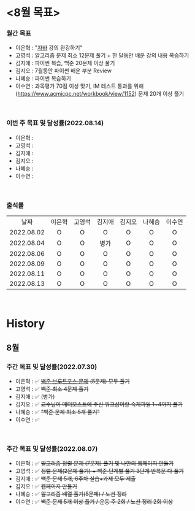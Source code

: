 # <8월 목표>

### 월간 목표

- 이은혁 : "[자바](https://edu.nextstep.camp/c/9WPRB0ys/) 강의 완강하기"
- 고영석 :  알고리즘 문제 최소 12문제 풀기 + 한 달동안 배운 강의 내용 복습하기
- 김지애 : 파이썬 복습, 백준 20문제 이상 풀기
- 김지오 : 7월동안 파이썬 배운 부분 Review 
- 나혜승 : 파이썬 복습하기
- 이수연 : 과목평가 70점 이상 맞기, IM 테스트 통과를 위해 (https://www.acmicpc.net/workbook/view/1152) 문제 20개 이상 풀기

</br>

### 이번 주 목표 및 달성률(2022.08.14)

- 이은혁 : 
- 고영석 : 
- 김지애 : 
- 김지오 : 
- 나혜승 : 
- 이수연 : 

</br>

### 출석률

<table style="text-align: center;">
<tr>
<td>날짜</td>
<td>이은혁</td>
<td>고영석</td>
<td>김지애</td>
<td>김지오</td>
<td>나혜승</td>
<td>이수연</td>
</tr>
<tr>
<td>2022.08.02</td>
<td>O</td>
<td>O</td>
<td>O</td>
<td>O</td>
<td>O</td>
<td>O</td>
</tr>
<tr>
<td>2022.08.04</td>
<td>O</td>
<td>O</td>
<td>병가</td>
<td>O</td>
<td>O</td>
<td>O</td>
</tr>
<tr>
<td>2022.08.06</td>
<td>O</td>
<td>O</td>
<td>O</td>
<td>O</td>
<td>O</td>
<td>O</td>
</tr>
<tr>
<td>2022.08.09</td>
<td>O</td>
<td>O</td>
<td>O</td>
<td>O</td>
<td>O</td>
<td>O</td>
</tr>
<tr>
<td>2022.08.11</td>
<td>O</td>
<td>O</td>
<td>O</td>
<td>O</td>
<td>O</td>
<td>O</td>
</tr>
<tr>
<td>2022.08.13</td>
<td>O</td>
<td>O</td>
<td>O</td>
<td>O</td>
<td>O</td>
<td>O</td>
</tr>
</table>
</br>


# History
## 8월
### 주간 목표 및 달성률(2022.07.30)

- 이은혁 : :white_check_mark: ~~[백준 브루트포스 문제](https://www.acmicpc.net/step/22) (5문제) 모두 풀기~~ 
- 고영석 : :white_check_mark: ~~백준 최소 4문제 풀기~~
- 김지애 : :white_check_mark: (병가)
- 김지오 : :white_check_mark: ~~교수님이 매터모스트에 주신 워크샵이랑 숙제파일 1~4까지 풀기~~
- 나혜승 : :white_check_mark: ~~"백준 문제 최소 5개 풀기"~~
- 이수연 : :white_check_mark:

</br>

### 주간 목표 및 달성률(2022.08.07)

- 이은혁 : :white_check_mark: ~~알고리즘 정렬 문제 (7문제) 풀기 및 나만의 웹페이지 만들기~~
- 고영석 : :white_check_mark: ~~정렬 문제(2문제 풀기) + 백준 단계별 풀기 3단계 반복문 다 풀기~~
- 김지애 : :white_check_mark: ~~백준 문제 5개, 6주차 실습+과제 모두 제출~~
- 김지오 : :white_check_mark: ~~웹페이지 만들기~~
- 나혜승 : :white_check_mark: ~~알고리즘 배열 풀기(5문제) / 노션 정리~~
- 이수연 : :white_check_mark: ~~백준 문제 5개 이상 풀기 / 운동 주 2회 / 노션 정리 2회 이상~~